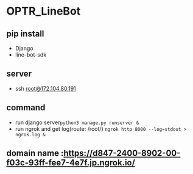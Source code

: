 # OPTR_LineBot
## pip install
* Django
* line-bot-sdk
## server
* ssh root@172.104.80.191
## command
* run django server```python3 manage.py runserver &```
* run ngrok and get log(route: /root/) ```ngrok http 8000 --log=stdout > ngrok.log &```
## domain name :https://d847-2400-8902-00-f03c-93ff-fee7-4e7f.jp.ngrok.io/
